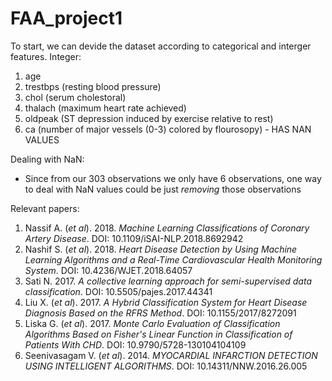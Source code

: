 # FAA_project1

To start, we can devide the dataset according to categorical and interger features.
Integer:
  1. age
  2. trestbps (resting blood pressure)
  3. chol (serum cholestoral)
  4. thalach (maximum heart rate achieved)
  5. oldpeak (ST depression induced by exercise relative to rest)
  6. ca (number of major vessels (0-3) colored by flourosopy) - HAS NAN VALUES

Dealing with NaN:
  - Since from our 303 observations we only have 6 observations, one way to deal with NaN values could be just *removing* those observations

Relevant papers:
  1. Nassif A. (*et al*). 2018. *Machine Learning Classifications of Coronary Artery Disease*. DOI: 10.1109/iSAI-NLP.2018.8692942
  2. Nashif S. (*et al*). 2018. *Heart Disease Detection by Using Machine Learning Algorithms and a Real-Time Cardiovascular Health Monitoring System*. DOI: 10.4236/WJET.2018.64057
  3. Sati N. 2017. *A collective learning approach for semi-supervised data classification*. DOI: 10.5505/pajes.2017.44341
  4. Liu X. (*et al*). 2017. *A Hybrid Classification System for Heart Disease Diagnosis Based on the RFRS Method*. DOI: 10.1155/2017/8272091
  5. Liska G. (*et al*). 2017. *Monte Carlo Evaluation of Classification Algorithms Based on Fisher's Linear Function in Classification of Patients With CHD*. DOI: 10.9790/5728-130104104109
  6. Seenivasagam V. (*et al*). 2014. *MYOCARDIAL INFARCTION DETECTION USING INTELLIGENT ALGORITHMS*. DOI: 10.14311/NNW.2016.26.005
